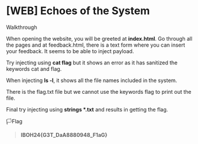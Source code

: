 # [WEB] Echoes of the System


Walkthrough


When opening the website, you will be greeted at **index.html**. Go through all the pages and at feedback.html, there is a text form where you can insert your feedback. It seems to be able to inject payload.


Try injecting using **cat flag** but it shows an error as it has sanitized the keywords cat and flag.


When injecting **ls -l**, it shows all the file names included in the system.


There is the flag.txt file but we cannot use the keywords flag to print out the file.


Final try injecting using __strings *.txt__ and results in getting the flag.


🏳️Flag
>**IBOH24{G3T_DaA8880948_F1aG}**
